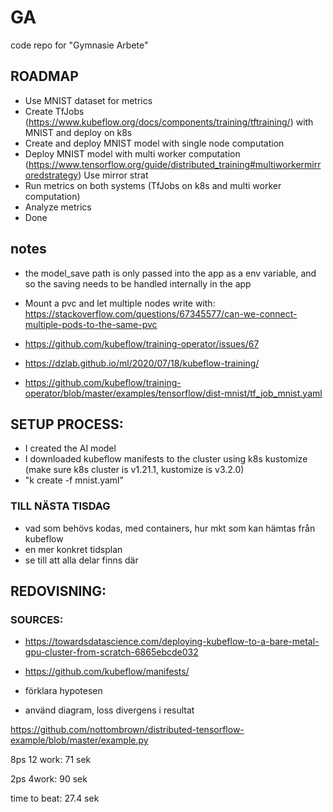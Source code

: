 # GA
code repo for "Gymnasie Arbete"


## ROADMAP

- Use MNIST dataset for metrics
- Create TfJobs (https://www.kubeflow.org/docs/components/training/tftraining/) with MNIST and deploy on k8s
- Create and deploy MNIST model with single node computation
- Deploy MNIST model with multi worker computation (https://www.tensorflow.org/guide/distributed_training#multiworkermirroredstrategy) Use mirror strat
- Run metrics on both systems (TfJobs on k8s and multi worker computation)
- Analyze metrics
- Done

## notes

- the model_save path is only passed into the app as a env variable, and so the saving needs to be handled internally in the app

- Mount a pvc and let multiple nodes write with: https://stackoverflow.com/questions/67345577/can-we-connect-multiple-pods-to-the-same-pvc

- https://github.com/kubeflow/training-operator/issues/67

- https://dzlab.github.io/ml/2020/07/18/kubeflow-training/

- https://github.com/kubeflow/training-operator/blob/master/examples/tensorflow/dist-mnist/tf_job_mnist.yaml

## SETUP PROCESS:

- I created the AI model
- I downloaded kubeflow manifests to the cluster using k8s kustomize (make sure k8s cluster is v1.21.1, kustomize is v3.2.0)
- "k create -f mnist.yaml"


### TILL NÄSTA TISDAG

- vad som behövs kodas, med containers, hur mkt som kan hämtas från kubeflow
- en mer konkret tidsplan
- se till att alla delar finns där

## REDOVISNING:

### SOURCES:

- https://towardsdatascience.com/deploying-kubeflow-to-a-bare-metal-gpu-cluster-from-scratch-6865ebcde032
- https://github.com/kubeflow/manifests/

- förklara hypotesen
- använd diagram, loss divergens i resultat


https://github.com/nottombrown/distributed-tensorflow-example/blob/master/example.py


8ps 12 work:
71 sek

2ps 4work:
90 sek


time to beat:
27.4 sek
